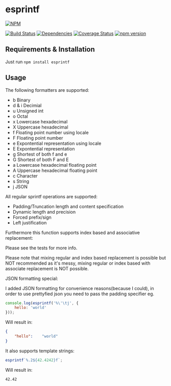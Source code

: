 # esprintf

[![NPM](https://nodei.co/npm/esprintf.png)](https://nodei.co/npm/esprintf/)

[![Build Status](https://travis-ci.org/SimonSchick/esprintf.svg?branch=master)](https://travis-ci.org/SimonSchick/esprintf)
[![Dependencies](https://david-dm.org/SimonSchick/esprintf.svg)](https://david-dm.org/SimonSchick/esprintf)
[![Coverage Status](https://coveralls.io/repos/SimonSchick/esprintf/badge.svg)](https://coveralls.io/r/SimonSchick/esprintf)
[![npm version](http://img.shields.io/npm/v/esprintf.svg)](https://npmjs.org/package/esprintf)


## Requirements & Installation

Just run ```npm install esprintf```

## Usage

The following formatters are supported:

- b Binary
- d & i Decimial
- u Unsigned int
- o Octal
- x Lowercase hexadecimal 
- X Uppercase hexadecimal
- f Floating point number using locale
- F Floating point number
- e Expontential representation using locale
- E Expontential representation 
- g Shortest of both f and e
- G Shortest of both F and E
- a Lowercase hexadecimal floating point
- A Uppercase hexadecimal floating point
- c Character
- s String
- j JSON

All regular sprintf operations are supported:

- Padding/Truncation length and content specification
- Dynamic length and precision
- Forced prefix/sign
- Left justification

Furthermore this function supports index based and associative replacement:

Please see the tests for more info.

Please note that mixing regular and index based replacement is possible but NOT recommended as it's messy, mixing regular or index based with associate replacement is NOT possible.

JSON formatting special:

I added JSON formatting for convenience reasons(because I could), in order to use prettyfied json you need to pass the padding specifier eg.

```javascript
console.log(esprintf('%\'\tj', {
	hello: 'world'
}));
```

Will result in:

```json
{
	"hello":	"world"
}
```

It also supports template strings:

```javascript
esprintf`%.2${42.4242}f`;
```

Will result in:

`42.42`

